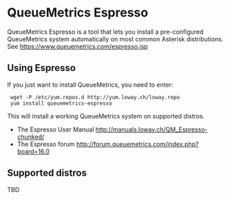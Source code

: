 # QueueMetrics Espresso

QueueMetrics Espresso is a tool that lets you install a pre-configured QueueMetrics system
automatically on most common Asterisk distributions. See https://www.queuemetrics.com/espresso.jsp

## Using Espresso

If you just want to install QueueMetrics, you need to enter:

     wget -P /etc/yum.repos.d http://yum.loway.ch/loway.repo
     yum install queuemetrics-espresso


This will install a working QueueMetrics system on supported distros.

* The Espresso User Manual http://manuals.loway.ch/QM_Espresso-chunked/
* The Espresso forum http://forum.queuemetrics.com/index.php?board=16.0

## Supported distros

TBD







